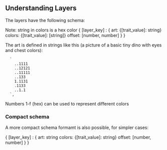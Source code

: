 ## Understanding Layers

The layers have the following schema:

Note: string in colors is a hex color
{
[layer_key] : {
art: {[trait_value]: string}
colors: {[trait_value]: [string]}
offset: [number, number]
}
}

The art is defined in strings like this (a picture of a basic tiny dino with eyes and chest colors):

      `
        ..1111
        ..12121
        ..11111
        ..133
        1.1131
        .1133
        ..1.1
      `,

Numbers 1-f (hex) can be used to represent different colors

### Compact schema

A more compact schema formamt is also possible, for simpler cases:

{
[layer_key] : {
art: string
colors: {[trait_value]: string}
offset: [number, number]
}
}
